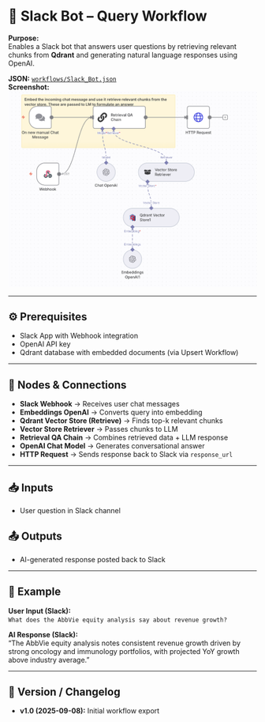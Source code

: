 # 💬 Slack Bot – Query Workflow  

**Purpose:**  
Enables a Slack bot that answers user questions by retrieving relevant chunks from **Qdrant** and generating natural language responses using OpenAI.  

**JSON:** [`workflows/Slack_Bot.json`](../workflows/slack-bot-query.json)  
**Screenshot:** ![Slack Bot Query](../images/slack-bot-query.png)  

---

## ⚙️ Prerequisites
- Slack App with Webhook integration  
- OpenAI API key  
- Qdrant database with embedded documents (via Upsert Workflow)  

---

## 🧩 Nodes & Connections
- **Slack Webhook** → Receives user chat messages  
- **Embeddings OpenAI** → Converts query into embedding  
- **Qdrant Vector Store (Retrieve)** → Finds top-k relevant chunks  
- **Vector Store Retriever** → Passes chunks to LLM  
- **Retrieval QA Chain** → Combines retrieved data + LLM response  
- **OpenAI Chat Model** → Generates conversational answer  
- **HTTP Request** → Sends response back to Slack via `response_url`  

---

## 📥 Inputs
- User question in Slack channel  

## 📤 Outputs
- AI-generated response posted back to Slack  

---

## 🧪 Example
**User Input (Slack):**  
`What does the AbbVie equity analysis say about revenue growth?`  

**AI Response (Slack):**  
“The AbbVie equity analysis notes consistent revenue growth driven by strong oncology and immunology portfolios, with projected YoY growth above industry average.”  

---

## 📝 Version / Changelog
- **v1.0 (2025-09-08):** Initial workflow export  
